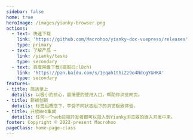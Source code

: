 ```yaml
---
sidebar: false
home: true
heroImage: /images/yianky-browser.png
actions:
  - text: 快速下载
    link: 'https://github.com/Macrohoo/yianky-doc-vuepress/releases'
    type: primary
  - text: 了解产品 →
    link: /yianky/tasks
    type: secondary
  - text: 百度网盘下载(提取码:l8ch)
    link: 'https://pan.baidu.com/s/1eqah1thiZz9o4NdcgYGHKA'
    type: secondary
features:
- title: 简洁至上
  details: 以极小的核心，最简便的使用入口，帮助你浏览网页。
- title: 新颖创新
  details: 标签组概念下，享受不同状态组下的浏览极致体验。
- title: 开放Web集成
  details: 任何一个web前端开发者都可以投入到Yianky浏览器的嵌入开发中来。
footer: Copyright © 2022-present Macrohoo
pageClass: home-page-class
---
```


